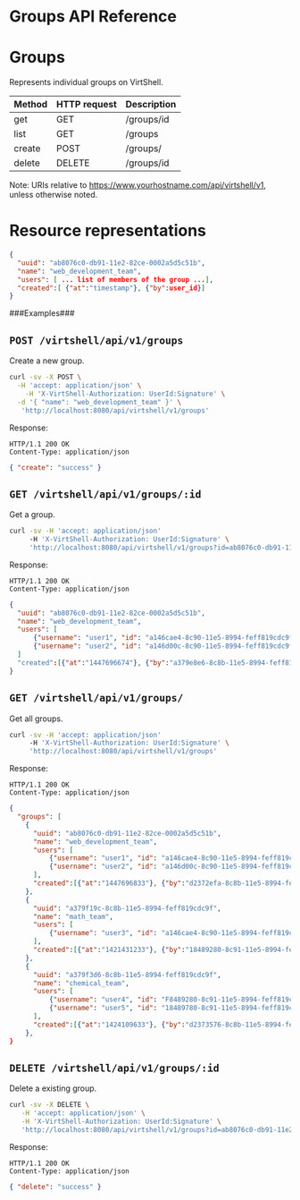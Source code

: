 Groups API Reference
====================

Groups
====
Represents individual groups on VirtShell.

| Method | HTTP request | Description |
| --- | --- | ---- |
| get | GET | /groups/id | Gets one group by ID. |
| list | GET | /groups | Retrieves the list of groups. |
| create | POST | /groups/ | Inserts a new group configuration. | 
| delete | DELETE | /groups/id | Deletes an existing group. |

Note:
URIs relative to https://www.yourhostname.com/api/virtshell/v1, unless otherwise noted.

Resource representations
========================
```json
{
  "uuid": "ab8076c0-db91-11e2-82ce-0002a5d5c51b",
  "name": "web_development_team",
  "users": [ ... list of members of the group ...],
  "created":[ {"at":"timestamp"}, {"by":user_id}]
}
```

###Examples###

`POST /virtshell/api/v1/groups`
--------------------------------------------

Create a new group.

```sh
curl -sv -X POST \
  -H 'accept: application/json' \
    -H 'X-VirtShell-Authorization: UserId:Signature' \
  -d '{ "name": "web_development_team" }' \
   'http://localhost:8080/api/virtshell/v1/groups'
```

Response:
```
HTTP/1.1 200 OK
Content-Type: application/json
```
```json
{ "create": "success" }
```

`GET /virtshell/api/v1/groups/:id`
----------------------------------------------

Get a group.

```sh
curl -sv -H 'accept: application/json' 
     -H 'X-VirtShell-Authorization: UserId:Signature' \ 
     'http://localhost:8080/api/virtshell/v1/groups?id=ab8076c0-db91-11e2-82ce-0002a5d5c51b'
```

Response:
```
HTTP/1.1 200 OK
Content-Type: application/json
```
```json
{
  "uuid": "ab8076c0-db91-11e2-82ce-0002a5d5c51b",
  "name": "web_development_team",
  "users": [ 
      {"username": "user1", "id": "a146cae4-8c90-11e5-8994-feff819cdc9f"},
      {"username": "user2", "id": "a146d00c-8c90-11e5-8994-feff819cdc9f"}
  ]
  "created":[{"at":"1447696674"}, {"by":"a379e8e6-8c8b-11e5-8994-feff819cdc9f"}]
}
```

`GET /virtshell/api/v1/groups/`
----------------------------------------------

Get all groups.

```sh
curl -sv -H 'accept: application/json' 
     -H 'X-VirtShell-Authorization: UserId:Signature' \ 
     'http://localhost:8080/api/virtshell/v1/groups'
```

Response:
```
HTTP/1.1 200 OK
Content-Type: application/json
```
```json
{
  "groups": [
    {
      "uuid": "ab8076c0-db91-11e2-82ce-0002a5d5c51b",
      "name": "web_development_team",
      "users": [ 
          {"username": "user1", "id": "a146cae4-8c90-11e5-8994-feff819cdc9f"},
          {"username": "user2", "id": "a146d00c-8c90-11e5-8994-feff819cdc9f"}
      ],     
      "created":[{"at":"1447696833"}, {"by":"d2372efa-8c8b-11e5-8994-feff819cdc9f"}]
    },
    {
      "uuid": "a379f19c-8c8b-11e5-8994-feff819cdc9f",
      "name": "math_team",
      "users": [ 
          {"username": "user3", "id": "a146cae4-8c90-11e5-8994-feff819cdc9f"}
      ],     
      "created":[{"at":"1421431233"}, {"by":"18489280-8c91-11e5-8994-feff819cdc9f"}]
    },
    {
      "uuid": "a379f3d6-8c8b-11e5-8994-feff819cdc9f",
      "name": "chemical_team",
      "users": [ 
          {"username": "user4", "id": "F8489280-8c91-11e5-8994-feff819cdc9f"},
          {"username": "user5", "id": "18489780-8c91-11e5-8994-feff819cdc9f"}
      ],       
      "created":[{"at":"1424109633"}, {"by":"d2373576-8c8b-11e5-8994-feff819cdc9f"}]
    },        
}   
```

`DELETE /virtshell/api/v1/groups/:id`
----------------------------------------------
Delete a existing group.

```sh
curl -sv -X DELETE \
   -H 'accept: application/json' \
   -H 'X-VirtShell-Authorization: UserId:Signature' \
   'http://localhost:8080/api/virtshell/v1/groups?id=ab8076c0-db91-11e2-82ce-0002a5d5c51b'
```

Response:
```
HTTP/1.1 200 OK
Content-Type: application/json
```
```json
{ "delete": "success" }
```